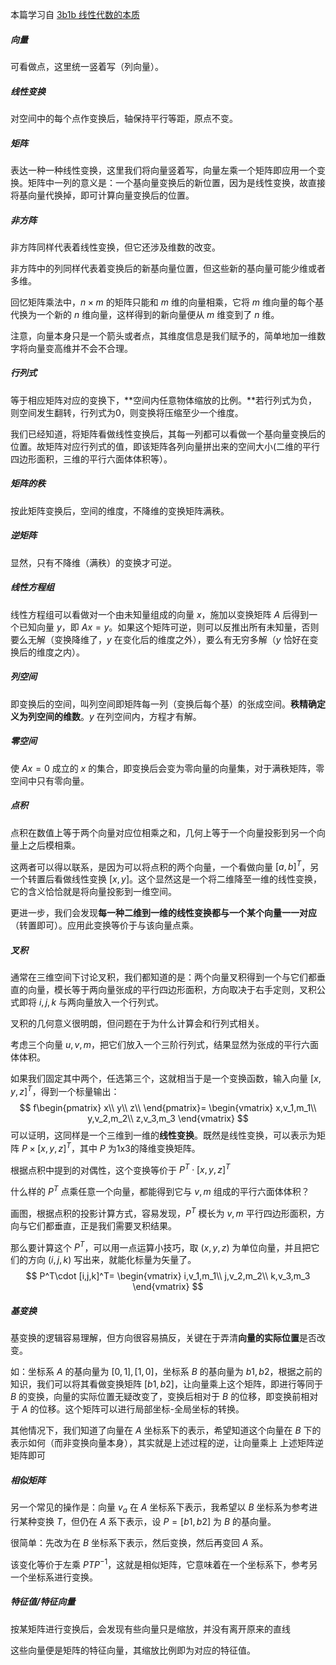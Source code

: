 本篇学习自 [3b1b 线性代数的本质](https://www.bilibili.com/video/BV1ys411472E?p=7&spm_id_from=pageDriver&vd_source=f3bceb9b12c557f0a9cdb5ac0d26fee6)



##### 向量

可看做点，这里统一竖着写（列向量）。

##### 线性变换

对空间中的每个点作变换后，轴保持平行等距，原点不变。

##### 矩阵

表达一种一种线性变换，这里我们将向量竖着写，向量左乘一个矩阵即应用一个变换。矩阵中一列的意义是：一个基向量变换后的新位置，因为是线性变换，故直接将基向量代换掉，即可计算向量变换后的位置。

##### 非方阵

非方阵同样代表着线性变换，但它还涉及维数的改变。

非方阵中的列同样代表着变换后的新基向量位置，但这些新的基向量可能少维或者多维。

回忆矩阵乘法中，$n\times m$ 的矩阵只能和 $m$ 维的向量相乘，它将 $m$ 维向量的每个基代换为一个新的 $n$ 维向量，这样得到的新向量便从 $m$ 维变到了 $n$ 维。

注意，向量本身只是一个箭头或者点，其维度信息是我们赋予的，简单地加一维数字将向量变高维并不会不合理。



##### 行列式

等于相应矩阵对应的变换下，**空间内任意物体缩放的比例。**若行列式为负，则空间发生翻转，行列式为0，则变换将压缩至少一个维度。

我们已经知道，将矩阵看做线性变换后，其每一列都可以看做一个基向量变换后的位置。故矩阵对应行列式的值，即该矩阵各列向量拼出来的空间大小(二维的平行四边形面积，三维的平行六面体体积等）。

##### 矩阵的秩

按此矩阵变换后，空间的维度，不降维的变换矩阵满秩。

##### 逆矩阵

显然，只有不降维（满秩）的变换才可逆。

##### 线性方程组

线性方程组可以看做对一个由未知量组成的向量 $x$，施加以变换矩阵 $A$ 后得到一个已知向量 $y$，即 $Ax=y$。如果这个矩阵可逆，则可以反推出所有未知量，否则要么无解（变换降维了，$y$ 在变化后的维度之外），要么有无穷多解（$y$ 恰好在变换后的维度之内）。

##### 列空间

即变换后的空间，叫列空间即矩阵每一列（变换后每个基）的张成空间。**秩精确定义为列空间的维数**。$y$ 在列空间内，方程才有解。

##### 零空间

使 $Ax=0$ 成立的 $x$ 的集合，即变换后会变为零向量的向量集，对于满秩矩阵，零空间中只有零向量。

##### 点积

点积在数值上等于两个向量对应位相乘之和，几何上等于一个向量投影到另一个向量上之后模相乘。

这两者可以得以联系，是因为可以将点积的两个向量，一个看做向量 $[a,b]^T$，另一个转置后看做线性变换 $[x, y]$。这个显然这是一个将二维降至一维的线性变换，它的含义恰恰就是将向量投影到一维空间。

更进一步，我们会发现**每一种二维到一维的线性变换都与一个某个向量一一对应**（转置即可）。应用此变换等价于与该向量点乘。

##### 叉积

通常在三维空间下讨论叉积，我们都知道的是：两个向量叉积得到一个与它们都垂直的向量，模长等于两向量张成的平行四边形面积，方向取决于右手定则，叉积公式即将 $i,j,k$ 与两向量放入一个行列式。

叉积的几何意义很明朗，但问题在于为什么计算会和行列式相关。

考虑三个向量 $u,v,m$，把它们放入一个三阶行列式，结果显然为张成的平行六面体体积。

如果我们固定其中两个，任选第三个，这就相当于是一个变换函数，输入向量 $[x,y,z]^T$，得到一个标量输出：
$$
f\begin{pmatrix}
x\\
y\\
z\\
\end{pmatrix}=
\begin{vmatrix}
x,v_1,m_1\\
y,v_2,m_2\\
z,v_3,m_3
\end{vmatrix}
$$
可以证明，这同样是一个三维到一维的**线性变换**。既然是线性变换，可以表示为矩阵 $P\times [x,y,z]^T$，其中 $P$ 为1x3的降维变换矩阵。

根据点积中提到的对偶性，这个变换等价于 $P^T\cdot [x,y,z]^T$

什么样的 $P^T$ 点乘任意一个向量，都能得到它与 $v,m$ 组成的平行六面体体积？

画图，根据点积的投影计算方式，容易发现，$P^T$ 模长为 $v,m$ 平行四边形面积，方向与它们都垂直，正是我们需要叉积结果。

那么要计算这个 $P^T$，可以用一点运算小技巧，取 $(x,y,z)$ 为单位向量，并且把它们的方向 $(i,j,k)$ 写出来，就能化标量为矢量了。
$$
P^T\cdot [i,j,k]^T=
\begin{vmatrix}
i,v_1,m_1\\
j,v_2,m_2\\
k,v_3,m_3
\end{vmatrix}
$$

##### 基变换

基变换的逻辑容易理解，但方向很容易搞反，关键在于弄清**向量的实际位置**是否改变。

如：坐标系 $A$ 的基向量为 $[0,1],[1,0]$，坐标系 $B$ 的基向量为 $b1,b2$，根据之前的知识，我们可以将其看做变换矩阵 $[b1,b2]$，让向量乘上这个矩阵，即进行等同于 $B$ 的变换，向量的实际位置无疑改变了，变换后相对于 $B$ 的位移，即变换前相对于 $A$ 的位移。这个矩阵可以进行局部坐标-全局坐标的转换。

其他情况下，我们知道了向量在 $A$ 坐标系下的表示，希望知道这个向量在 $B$ 下的表示如何（而非变换向量本身），其实就是上述过程的逆，让向量乘上 上述矩阵逆矩阵即可

##### 相似矩阵

另一个常见的操作是：向量 $v_a$ 在 $A$ 坐标系下表示，我希望以 $B$ 坐标系为参考进行某种变换 $T$，但仍在 $A$ 系下表示，设 $P=[b1,b2]$ 为 $B$ 的基向量。

很简单：先改为在 $B$ 坐标系下表示，然后变换，然后再变回 $A$ 系。

该变化等价于左乘 $PTP^{-1}$，这就是相似矩阵，它意味着在一个坐标系下，参考另一个坐标系进行变换。

##### 特征值/特征向量

按某矩阵进行变换后，会发现有些向量只是缩放，并没有离开原来的直线

这些向量便是矩阵的特征向量，其缩放比例即为对应的特征值。
